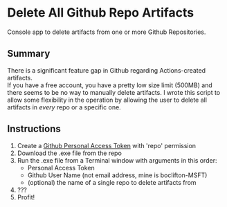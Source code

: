 # Delete All Github Repo Artifacts
Console app to delete artifacts from one or more Github Repositories.

## Summary
There is a significant feature gap in Github regarding Actions-created artifacts.  
If you have a free account, you have a pretty low size limit (500MB) and there seems to be no way to manually delete artifacts.
I wrote this script to allow some flexibility in the operation by allowing the user to delete all artifacts in *every* repo or a specific one.

## Instructions
1. Create a [Github Personal Access Token](https://docs.github.com/en/authentication/keeping-your-account-and-data-secure/creating-a-personal-access-token) with 'repo' permission
2. Download the .exe file from the repo
3. Run the .exe file from a Terminal window with arguments in this order:
    - Personal Access Token
    - Github User Name (not email address, mine is boclifton-MSFT)
    - (optional) the name of a single repo to delete artifacts from
4. ???
5. Profit!

